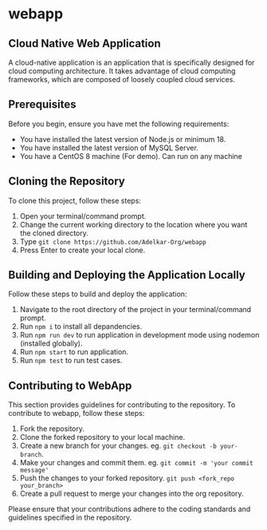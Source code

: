 # webapp

## Cloud Native Web Application

A cloud-native application is an application that is specifically designed for cloud computing architecture. It takes advantage of cloud computing frameworks, which are composed of loosely coupled cloud services.

## Prerequisites

Before you begin, ensure you have met the following requirements:

* You have installed the latest version of Node.js or minimum 18.
* You have installed the latest version of MySQL Server.
* You have a CentOS 8 machine (For demo). Can run on any machine

## Cloning the Repository

To clone this project, follow these steps:

1. Open your terminal/command prompt.
2. Change the current working directory to the location where you want the cloned directory.
3. Type `git clone https://github.com/Adelkar-Org/webapp`
4. Press Enter to create your local clone.

## Building and Deploying the Application Locally

Follow these steps to build and deploy the application:

1. Navigate to the root directory of the project in your terminal/command prompt.
2. Run `npm i` to install all depandencies.
3. Run `npm run dev` to run application in development mode using nodemon (installed globally).
4. Run `npm start` to run application.
5. Run `npm test` to run test cases.

<!-- ## Deploying the Web Application -->

<!-- Follow these steps to deploy the web application:

1. Build the application using `<command_to_build_application>`.
2. Deploy the application to your preferred hosting service following their specific instructions. -->

## Contributing to WebApp

This section provides guidelines for contributing to the repository.
To contribute to webapp, follow these steps:

1. Fork the repository.
2. Clone the forked repository to your local machine.
3. Create a new branch for your changes. eg. `git checkout -b your-branch`.
4. Make your changes and commit them. eg. `git commit -m 'your commit message'`
5. Push the changes to your forked repository. `git push <fork_repo your_branch>`
6. Create a pull request to merge your changes into the org repository.

Please ensure that your contributions adhere to the coding standards and guidelines
specified in the repository.
